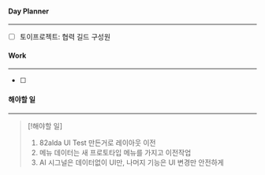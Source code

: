 
#### Day Planner
---
- [ ] 토이프로젝트: 협력 길드 구성원


#### Work
---
- [ ] 


#### 해야할 일
---

> [!해야할 일]
> 1. 82alda UI Test 만든거로 레이아웃 이전
> 2. 메뉴 데이터는 새 프로토타입 메뉴를 가지고 이전작업
> 3. AI 시그널은 데이터없이 UI만, 나머지 기능은 UI 변경만 안전하게
